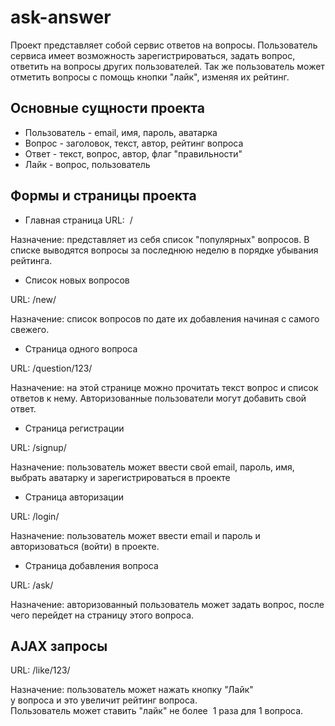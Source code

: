 # ask-answer
Проект представляет собой сервис ответов на вопросы. Пользователь сервиса имеет возможность зарегистрироваться, задать вопрос, ответить на вопросы других пользователей. Так же пользователь может отметить вопросы с помощь кнопки "лайк", изменяя их рейтинг.
## Основные сущности проекта
* Пользователь - email, имя, пароль, аватарка
* Вопрос - заголовок, текст, автор, рейтинг вопроса
* Ответ - текст, вопрос, автор, флаг "правильности"
* Лайк - вопрос, пользователь
## Формы и страницы проекта
* Главная страница
URL:  /

Назначение: представляет из себя список "популярных" вопросов. В списке выводятся вопросы за последнюю неделю в порядке убывания рейтинга.

* Список новых вопросов

URL: /new/

Назначение: список вопросов по дате их добавления начиная с самого свежего.

* Страница одного вопроса

URL: /question/123/

Назначение: на этой странице можно прочитать текст вопрос и список ответов к нему. Авторизованные пользователи могут добавить свой ответ.

* Страница регистрации

URL: /signup/

Назначение: пользователь может ввести свой email, пароль, имя, выбрать аватарку и зарегистрироваться в проекте

* Страница авторизации

URL: /login/

Назначение: пользователь может ввести email и пароль и авторизоваться (войти) в проекте.

* Страница добавления вопроса

URL: /ask/

Назначение: авторизованный пользователь может задать вопрос, после чего перейдет на страницу этого вопроса.

## AJAX запросы

URL: /like/123/

Назначение: пользователь может нажать кнопку "Лайк" у вопроса и это увеличит рейтинг вопроса. Пользователь может ставить "лайк" не более  1 раза для 1 вопроса.